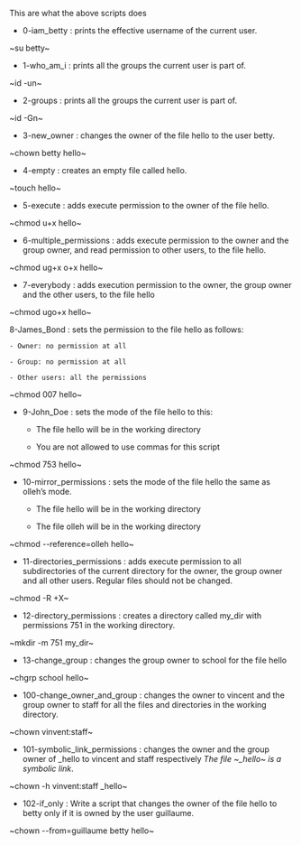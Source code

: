 This are what the above scripts does



- 0-iam_betty : prints the effective username of the current user.

~su betty~



- 1-who_am_i : prints all the groups the current user is part of.

~id -un~



- 2-groups : prints all the groups the current user is part of.

~id -Gn~



- 3-new_owner : changes the owner of the file hello to the user betty.

~chown betty hello~



- 4-empty : creates an empty file called hello.

~touch hello~



- 5-execute : adds execute permission to the owner of the file hello.

~chmod u+x hello~



- 6-multiple_permissions : adds execute permission to the owner and the group owner, and read permission to other users, to the file hello.

~chmod ug+x o+x hello~



- 7-everybody : adds execution permission to the owner, the group owner and the other users, to the file hello

~chmod ugo+x hello~



8-James_Bond : sets the permission to the file hello as follows:



	- Owner: no permission at all

	- Group: no permission at all

	- Other users: all the permissions



~chmod 007 hello~



- 9-John_Doe : sets the mode of the file hello to this:

	- The file hello will be in the working directory

	- You are not allowed to use commas for this script


~chmod 753 hello~



- 10-mirror_permissions : sets the mode of the file hello the same as olleh’s mode.



	- The file hello will be in the working directory

	- The file olleh will be in the working directory


~chmod --reference=olleh hello~



- 11-directories_permissions : adds execute permission to all subdirectories of the current directory for the owner, the group owner and all other users. Regular files should not be changed.

~chmod -R +X~



- 12-directory_permissions : creates a directory called my_dir with permissions 751 in the working directory.

~mkdir -m 751 my_dir~



- 13-change_group : changes the group owner to school for the file hello

~chgrp school hello~



- 100-change_owner_and_group : changes the owner to vincent and the group owner to staff for all the files and directories in the working directory.

~chown vinvent:staff~



- 101-symbolic_link_permissions : changes the owner and the group owner of _hello to vincent and staff respectively *The file ~_hello~ is a symbolic link*.

~chown -h vinvent:staff _hello~



- 102-if_only : Write a script that changes the owner of the file hello to betty only if it is owned by the user guillaume.

~chown --from=guillaume betty hello~












